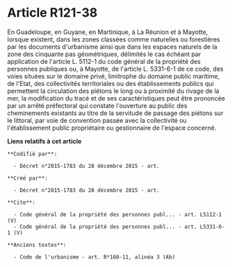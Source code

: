 # Article R121-38

En Guadeloupe, en Guyane, en Martinique, à La Réunion et à Mayotte, lorsque existent, dans les zones classées comme
naturelles ou forestières par les documents d'urbanisme ainsi que dans les espaces naturels de la zone des cinquante pas
géométriques, délimités le cas échéant par application de l'article L. 5112-1 du code général de la propriété des personnes
publiques ou, à Mayotte, de l'article L. 5331-6-1 de ce code, des voies situées sur le domaine privé, limitrophe du domaine
public maritime, de l'Etat, des collectivités territoriales ou des établissements publics qui permettent la circulation des
piétons le long ou à proximité du rivage de la mer, la modification du tracé et de ses caractéristiques peut être prononcée
par un arrêté préfectoral qui constate l'ouverture au public des cheminements existants au titre de la servitude de passage
des piétons sur le littoral, par voie de convention passée avec la collectivité ou l'établissement public propriétaire ou
gestionnaire de l'espace concerné.

**Liens relatifs à cet article**

	**Codifié par**:

	  - Décret n°2015-1783 du 28 décembre 2015 - art.

	**Créé par**:

	  - Décret n°2015-1783 du 28 décembre 2015 - art.

	**Cite**:

	  - Code général de la propriété des personnes publ... - art. L5112-1 (V)
	  - Code général de la propriété des personnes publ... - art. L5331-6-1 (V)

	**Anciens textes**:

	  - Code de l'urbanisme - art. R*160-11, alinéa 3 (Ab)
